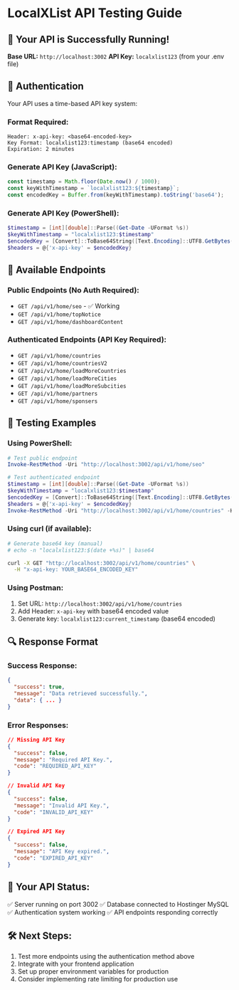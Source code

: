 # LocalXList API Testing Guide

## 🚀 Your API is Successfully Running!

**Base URL:** `http://localhost:3002`
**API Key:** `localxlist123` (from your .env file)

## 🔐 Authentication

Your API uses a time-based API key system:

### Format Required:
```
Header: x-api-key: <base64-encoded-key>
Key Format: localxlist123:timestamp (base64 encoded)
Expiration: 2 minutes
```

### Generate API Key (JavaScript):
```javascript
const timestamp = Math.floor(Date.now() / 1000);
const keyWithTimestamp = `localxlist123:${timestamp}`;
const encodedKey = Buffer.from(keyWithTimestamp).toString('base64');
```

### Generate API Key (PowerShell):
```powershell
$timestamp = [int][double]::Parse((Get-Date -UFormat %s))
$keyWithTimestamp = "localxlist123:$timestamp"
$encodedKey = [Convert]::ToBase64String([Text.Encoding]::UTF8.GetBytes($keyWithTimestamp))
$headers = @{'x-api-key' = $encodedKey}
```

## 📍 Available Endpoints

### Public Endpoints (No Auth Required):
- `GET /api/v1/home/seo` - ✅ Working
- `GET /api/v1/home/topNotice`
- `GET /api/v1/home/dashboardContent`

### Authenticated Endpoints (API Key Required):
- `GET /api/v1/home/countries`
- `GET /api/v1/home/countriesV2`
- `GET /api/v1/home/loadMoreCountries`
- `GET /api/v1/home/loadMoreCities`
- `GET /api/v1/home/loadMoreSubcities`
- `GET /api/v1/home/partners`
- `GET /api/v1/home/sponsers`

## 🧪 Testing Examples

### Using PowerShell:
```powershell
# Test public endpoint
Invoke-RestMethod -Uri "http://localhost:3002/api/v1/home/seo"

# Test authenticated endpoint
$timestamp = [int][double]::Parse((Get-Date -UFormat %s))
$keyWithTimestamp = "localxlist123:$timestamp"
$encodedKey = [Convert]::ToBase64String([Text.Encoding]::UTF8.GetBytes($keyWithTimestamp))
$headers = @{'x-api-key' = $encodedKey}
Invoke-RestMethod -Uri "http://localhost:3002/api/v1/home/countries" -Headers $headers
```

### Using curl (if available):
```bash
# Generate base64 key (manual)
# echo -n "localxlist123:$(date +%s)" | base64

curl -X GET "http://localhost:3002/api/v1/home/countries" \
  -H "x-api-key: YOUR_BASE64_ENCODED_KEY"
```

### Using Postman:
1. Set URL: `http://localhost:3002/api/v1/home/countries`
2. Add Header: `x-api-key` with base64 encoded value
3. Generate key: `localxlist123:current_timestamp` (base64 encoded)

## 🔍 Response Format

### Success Response:
```json
{
  "success": true,
  "message": "Data retrieved successfully.",
  "data": { ... }
}
```

### Error Responses:
```json
// Missing API Key
{
  "success": false,
  "message": "Required API Key.",
  "code": "REQUIRED_API_KEY"
}

// Invalid API Key
{
  "success": false,
  "message": "Invalid API Key.",
  "code": "INVALID_API_KEY"
}

// Expired API Key
{
  "success": false,
  "message": "API Key expired.",
  "code": "EXPIRED_API_KEY"
}
```

## 🎯 Your API Status:
✅ Server running on port 3002
✅ Database connected to Hostinger MySQL
✅ Authentication system working
✅ API endpoints responding correctly

## 🛠️ Next Steps:
1. Test more endpoints using the authentication method above
2. Integrate with your frontend application
3. Set up proper environment variables for production
4. Consider implementing rate limiting for production use